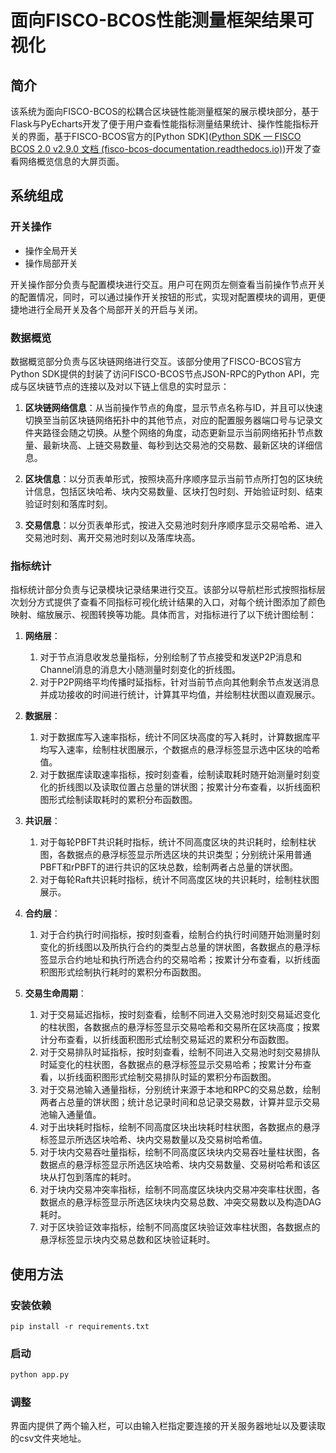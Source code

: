 # 面向FISCO-BCOS性能测量框架结果可视化

## 简介

该系统为面向FISCO-BCOS的松耦合区块链性能测量框架的展示模块部分，基于Flask与PyEcharts开发了便于用户查看性能指标测量结果统计、操作性能指标开关的界面，基于FISCO-BCOS官方的[Python SDK]([Python SDK — FISCO BCOS 2.0 v2.9.0 文档 (fisco-bcos-documentation.readthedocs.io)](https://fisco-bcos-documentation.readthedocs.io/zh-cn/latest/docs/sdk/python_sdk/index.html))开发了查看网络概览信息的大屏页面。

## 系统组成

### 开关操作

- 操作全局开关
- 操作局部开关

开关操作部分负责与配置模块进行交互。用户可在网页左侧查看当前操作节点开关的配置情况，同时，可以通过操作开关按钮的形式，实现对配置模块的调用，更便捷地进行全局开关及各个局部开关的开启与关闭。

### 数据概览

数据概览部分负责与区块链网络进行交互。该部分使用了FISCO-BCOS官方Python SDK提供的封装了访问FISCO-BCOS节点JSON-RPC的Python API，完成与区块链节点的连接以及对以下链上信息的实时显示：

1. **区块链网络信息**：从当前操作节点的角度，显示节点名称与ID，并且可以快速切换至当前区块链网络拓扑中的其他节点，对应的配置服务器端口号与记录文件夹路径会随之切换。从整个网络的角度，动态更新显示当前网络拓扑节点数量、最新块高、上链交易数量、每秒到达交易池的交易数、最新区块的详细信息。

2.  **区块信息**：以分页表单形式，按照块高升序顺序显示当前节点所打包的区块统计信息，包括区块哈希、块内交易数量、区块打包时刻、开始验证时刻、结束验证时刻和落库时刻。

3. **交易信息**：以分页表单形式，按进入交易池时刻升序顺序显示交易哈希、进入交易池时刻、离开交易池时刻以及落库块高。

### 指标统计

指标统计部分负责与记录模块记录结果进行交互。该部分以导航栏形式按照指标层次划分方式提供了查看不同指标可视化统计结果的入口，对每个统计图添加了颜色映射、缩放展示、视图转换等功能。具体而言，对指标进行了以下统计图绘制：

1. **网络层**：
   1. 对于节点消息收发总量指标，分别绘制了节点接受和发送P2P消息和Channel消息的消息大小随测量时刻变化的折线图。
   2. 对于P2P网络平均传播时延指标，针对当前节点向其他剩余节点发送消息并成功接收的时间进行统计，计算其平均值，并绘制柱状图以直观展示。

2. **数据层**：
   1. 对于数据库写入速率指标，统计不同区块高度的写入耗时，计算数据库平均写入速率，绘制柱状图展示，个数据点的悬浮标签显示选中区块的哈希值。
   2. 对于数据库读取速率指标，按时刻查看，绘制读取耗时随开始测量时刻变化的折线图以及读取位置占总量的饼状图；按累计分布查看，以折线面积图形式绘制读取耗时的累积分布函数图。

3. **共识层**：
   1. 对于每轮PBFT共识耗时指标，统计不同高度区块的共识耗时，绘制柱状图，各数据点的悬浮标签显示所选区块的共识类型；分别统计采用普通PBFT和rPBFT的进行共识的区块总数，绘制两者占总量的饼状图。
   2. 对于每轮Raft共识耗时指标，统计不同高度区块的共识耗时，绘制柱状图展示。

4. **合约层**：
   1. 对于合约执行时间指标，按时刻查看，绘制合约执行时间随开始测量时刻变化的折线图以及所执行合约的类型占总量的饼状图，各数据点的悬浮标签显示合约地址和执行所选合约的交易哈希；按累计分布查看，以折线面积图形式绘制执行耗时的累积分布函数图。

5. **交易生命周期**：
   1. 对于交易延迟指标，按时刻查看，绘制不同进入交易池时刻交易延迟变化的柱状图，各数据点的悬浮标签显示交易哈希和交易所在区块高度；按累计分布查看，以折线面积图形式绘制交易延迟的累积分布函数图。
   2. 对于交易排队时延指标，按时刻查看，绘制不同进入交易池时刻交易排队时延变化的柱状图，各数据点的悬浮标签显示交易哈希；按累计分布查看，以折线面积图形式绘制交易排队时延的累积分布函数图。
   3. 对于交易池输入通量指标，分别统计来源于本地和RPC的交易总数，绘制两者占总量的饼状图；统计总记录时间和总记录交易数，计算并显示交易池输入通量值。
   4. 对于出块耗时指标，绘制不同高度区块出块耗时柱状图，各数据点的悬浮标签显示所选区块哈希、块内交易数量以及交易树哈希值。
   5. 对于块内交易吞吐量指标，绘制不同高度区块块内交易吞吐量柱状图，各数据点的悬浮标签显示所选区块哈希、块内交易数量、交易树哈希和该区块从打包到落库的耗时。
   6. 对于块内交易冲突率指标，绘制不同高度区块块内交易冲突率柱状图，各数据点的悬浮标签显示所选区块块内交易总数、冲突交易数以及构造DAG耗时。
   7. 对于区块验证效率指标，绘制不同高度区块验证效率柱状图，各数据点的悬浮标签显示块内交易总数和区块验证耗时。

##  使用方法

### 安装依赖

```shell
pip install -r requirements.txt
```

### 启动

```py
python app.py
```

### 调整

界面内提供了两个输入栏，可以由输入栏指定要连接的开关服务器地址以及要读取的csv文件夹地址。

